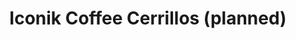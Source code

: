---
title: "Iconik Coffee Cerrillos (planned)"
url: /santa-fe/iconik-coffee-cerrillos-planned/
shop: vacant
---